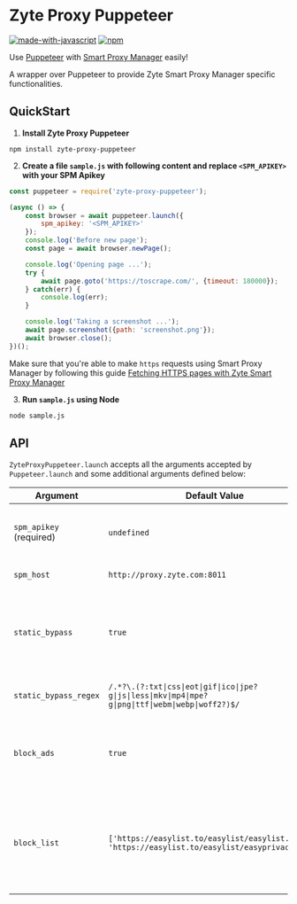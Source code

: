 # Zyte Proxy Puppeteer
[![made-with-javascript](https://img.shields.io/badge/Made%20with-JavaScript-1f425f.svg)](https://www.javascript.com)
[![npm](https://img.shields.io/npm/v/zyte-proxy-puppeteer)](https://www.npmjs.com/package/zyte-proxy-puppeteer)

Use [Puppeteer](https://github.com/puppeteer/puppeteer/) with
[Smart Proxy Manager](https://www.zyte.com/smart-proxy-manager/) easily!

A wrapper over Puppeteer to provide Zyte Smart Proxy Manager specific functionalities.


## QuickStart

1. **Install Zyte Proxy Puppeteer**

```
npm install zyte-proxy-puppeteer
```

2. **Create a file `sample.js` with following content and replace `<SPM_APIKEY>` with your SPM Apikey**

``` javascript
const puppeteer = require('zyte-proxy-puppeteer');

(async () => {
    const browser = await puppeteer.launch({
        spm_apikey: '<SPM_APIKEY>'
    });
    console.log('Before new page');
    const page = await browser.newPage();

    console.log('Opening page ...');
    try {
        await page.goto('https://toscrape.com/', {timeout: 180000});
    } catch(err) {
        console.log(err);
    }

    console.log('Taking a screenshot ...');
    await page.screenshot({path: 'screenshot.png'});
    await browser.close();
})();
```

Make sure that you're able to make `https` requests using Smart Proxy Manager by following this guide [Fetching HTTPS pages with Zyte Smart Proxy Manager](https://docs.zyte.com/smart-proxy-manager/next-steps/fetching-https-pages-with-smart-proxy.html)

3. **Run `sample.js` using Node**

``` bash
node sample.js
```

## API

`ZyteProxyPuppeteer.launch` accepts all the arguments accepted by `Puppeteer.launch` and some
additional arguments defined below:

| Argument | Default Value | Description |
|----------|---------------|-------------|
| `spm_apikey` (required) | `undefined` | Zyte Smart Proxy Manager API key that can be found on your zyte.com account. |
| `spm_host` | `http://proxy.zyte.com:8011` | Zyte Smart Proxy Manager proxy host. |
| `static_bypass` | `true` | When `true` ZyteProxyPuppeteer will skip proxy use for static assets defined by `static_bypass_regex` or pass `false` to use proxy. |
| `static_bypass_regex` | `/.*?\.(?:txt\|css\|eot\|gif\|ico\|jpe?g\|js\|less\|mkv\|mp4\|mpe?g\|png\|ttf\|webm\|webp\|woff2?)$/` | Regex to use filtering URLs for `static_bypass`. |
| `block_ads` | `true` | When `true` ZyteProxyPuppeteer will block ads defined by `block_list` using `@cliqz/adblocker-puppeteer` package. |
| `block_list` | `['https://easylist.to/easylist/easylist.txt', 'https://easylist.to/easylist/easyprivacy.txt']` | Block list to be used by ZyteProxyPuppeteer in order to initiate blocker enginer using `@cliqz/adblocker-puppeteer` and block ads |
